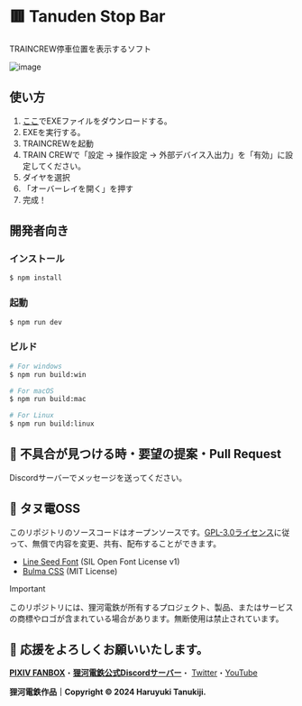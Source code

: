 # 🟥 Tanuden Stop Bar
TRAINCREW停車位置を表示するソフト

![image](https://github.com/user-attachments/assets/e06e6d75-d712-41a2-8a1f-22592d93e169)


## 使い方
1. [ここ](https://github.com/haruyukitanuki/tanuden-stopbar/releases)でEXEファイルをダウンロードする。
2. EXEを実行する。
3. TRAINCREWを起動
4. TRAIN CREWで「設定 → 操作設定 → 外部デバイス入出力」を「有効」に設定してください。
5. ダイヤを選択
6. 「オーバーレイを開く」を押す
7. 完成！

## 開発者向き
### インストール

```bash
$ npm install
```

### 起動

```bash
$ npm run dev
```

### ビルド

```bash
# For windows
$ npm run build:win

# For macOS
$ npm run build:mac

# For Linux
$ npm run build:linux
```

## 🐛 不具合が見つける時・要望の提案・Pull Request
Discordサーバーでメッセージを送ってください。

## 💾 タヌ電OSS
このリポジトリのソースコードはオープンソースです。[GPL-3.0ライセンス](https://github.com/haruyukitanuki/tanuden-stopbar?tab=GPL-3.0-1-ov-file)に従って、無償で内容を変更、共有、配布することができます。

- [Line Seed Font](https://seed.line.me/index_jp.html) (SIL Open Font License v1)
- [Bulma CSS](https://bulma.io) (MIT License)

> [!IMPORTANT] 
> このリポジトリには、狸河電鉄が所有するプロジェクト、製品、またはサービスの商標やロゴが含まれている場合があります。無断使用は禁止されています。

## 💝 応援をよろしくお願いいたします。

[**PIXIV FANBOX**](https://haruyukitanuki.fanbox.cc/)・[**狸河電鉄公式Discordサーバー**](https://discord.gg/WV2yRvYBN7)・
[Twitter](https://twitter.com/haruyukitanuki)・[YouTube](https://youtube.com/@haruyukitanuki)

**狸河電鉄作品｜Copyright &copy; 2024 Haruyuki Tanukiji.**
